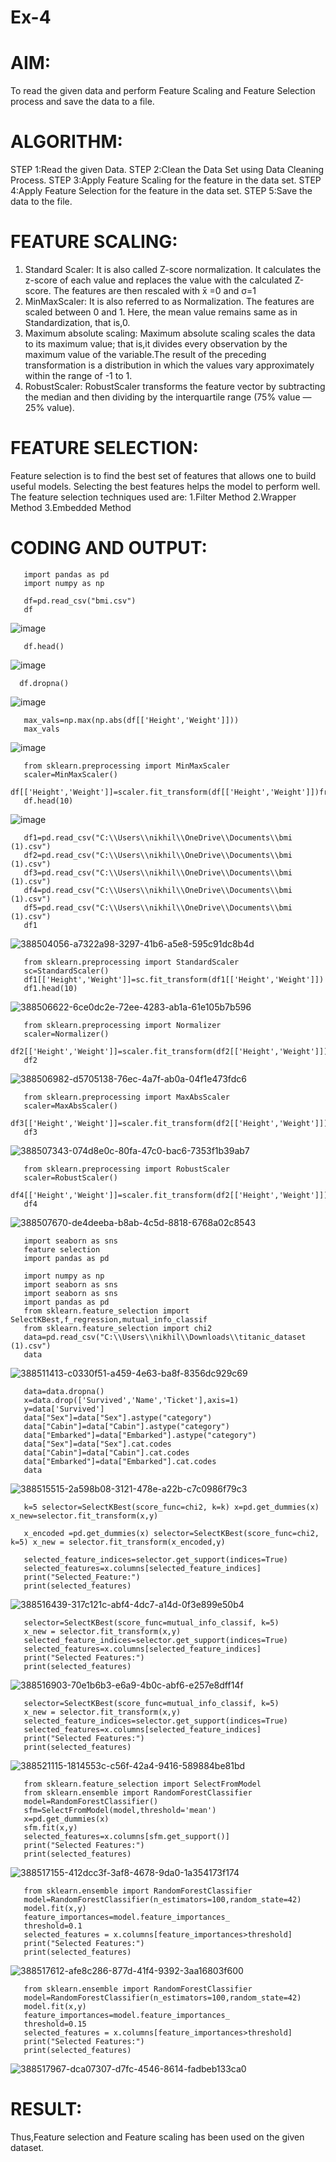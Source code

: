 # Ex-4
# AIM:
To read the given data and perform Feature Scaling and Feature Selection process and save the
data to a file.

# ALGORITHM:
STEP 1:Read the given Data.
STEP 2:Clean the Data Set using Data Cleaning Process.
STEP 3:Apply Feature Scaling for the feature in the data set.
STEP 4:Apply Feature Selection for the feature in the data set.
STEP 5:Save the data to the file.

# FEATURE SCALING:
1. Standard Scaler: It is also called Z-score normalization. It calculates the z-score of each value and replaces the value with the calculated Z-score. The features are then rescaled with x̄ =0 and σ=1
2. MinMaxScaler: It is also referred to as Normalization. The features are scaled between 0 and 1. Here, the mean value remains same as in Standardization, that is,0.
3. Maximum absolute scaling: Maximum absolute scaling scales the data to its maximum value; that is,it divides every observation by the maximum value of the variable.The result of the preceding transformation is a distribution in which the values vary approximately within the range of -1 to 1.
4. RobustScaler: RobustScaler transforms the feature vector by subtracting the median and then dividing by the interquartile range (75% value — 25% value).

# FEATURE SELECTION:
Feature selection is to find the best set of features that allows one to build useful models. Selecting the best features helps the model to perform well.
The feature selection techniques used are:
1.Filter Method
2.Wrapper Method
3.Embedded Method

# CODING AND OUTPUT:
       import pandas as pd
       import numpy as np

       df=pd.read_csv("bmi.csv")
       df
![image](https://github.com/user-attachments/assets/e0ac108e-ce2b-44fd-a6ea-7554aec2a989)

       df.head()
![image](https://github.com/user-attachments/assets/bd273845-aedb-4a8f-ad3f-84be0792bf94)

      df.dropna()
![image](https://github.com/user-attachments/assets/0d31a7a4-ae00-40e2-8876-d65237cb3934)

       max_vals=np.max(np.abs(df[['Height','Weight']]))
       max_vals
![image](https://github.com/user-attachments/assets/9883ac1c-89d2-449d-976a-559327d40fbc)

       from sklearn.preprocessing import MinMaxScaler
       scaler=MinMaxScaler()
       df[['Height','Weight']]=scaler.fit_transform(df[['Height','Weight']])fr
       df.head(10)
![image](https://github.com/user-attachments/assets/3fd59ecd-003c-48fd-9c48-e07e0dd54547)

       df1=pd.read_csv("C:\\Users\\nikhil\\OneDrive\\Documents\\bmi (1).csv")
       df2=pd.read_csv("C:\\Users\\nikhil\\OneDrive\\Documents\\bmi (1).csv")
       df3=pd.read_csv("C:\\Users\\nikhil\\OneDrive\\Documents\\bmi (1).csv")
       df4=pd.read_csv("C:\\Users\\nikhil\\OneDrive\\Documents\\bmi (1).csv")
       df5=pd.read_csv("C:\\Users\\nikhil\\OneDrive\\Documents\\bmi (1).csv")
       df1

![388504056-a7322a98-3297-41b6-a5e8-595c91dc8b4d](https://github.com/user-attachments/assets/c54446bf-5c28-4e9e-8226-15399d71230c)

       from sklearn.preprocessing import StandardScaler
       sc=StandardScaler()
       df1[['Height','Weight']]=sc.fit_transform(df1[['Height','Weight']])
       df1.head(10)

![388506622-6ce0dc2e-72ee-4283-ab1a-61e105b7b596](https://github.com/user-attachments/assets/a8fa6e0d-47d8-4dd4-812f-9b6b49439dc0)

       from sklearn.preprocessing import Normalizer
       scaler=Normalizer()
       df2[['Height','Weight']]=scaler.fit_transform(df2[['Height','Weight']])
       df2

![388506982-d5705138-76ec-4a7f-ab0a-04f1e473fdc6](https://github.com/user-attachments/assets/59a8a7c7-94e2-4733-a4e1-2d084d438bfc)

       from sklearn.preprocessing import MaxAbsScaler
       scaler=MaxAbsScaler()
       df3[['Height','Weight']]=scaler.fit_transform(df2[['Height','Weight']])
       df3 

![388507343-074d8e0c-80fa-47c0-bac6-7353f1b39ab7](https://github.com/user-attachments/assets/e0064e1e-50e1-43d2-bbd7-3ddef3c0c8b7)

       from sklearn.preprocessing import RobustScaler
       scaler=RobustScaler()
       df4[['Height','Weight']]=scaler.fit_transform(df2[['Height','Weight']])
       df4

![388507670-de4deeba-b8ab-4c5d-8818-6768a02c8543](https://github.com/user-attachments/assets/29000f9e-a97b-4af9-bf4e-b7a0a0f039d6)

       import seaborn as sns
       feature selection 
       import pandas as pd

       import numpy as np 
       import seaborn as sns
       import seaborn as sns
       import pandas as pd
       from sklearn.feature_selection import SelectKBest,f_regression,mutual_info_classif
       from sklearn.feature_selection import chi2
       data=pd.read_csv("C:\\Users\\nikhil\\Downloads\\titanic_dataset (1).csv")
       data

![388511413-c0330f51-a459-4e63-ba8f-8356dc929c69](https://github.com/user-attachments/assets/68e38afc-908e-4351-9682-7ba9ac40abde)

       data=data.dropna()
       x=data.drop(['Survived','Name','Ticket'],axis=1)
       y=data['Survived']
       data["Sex"]=data["Sex"].astype("category")
       data["Cabin"]=data["Cabin"].astype("category")
       data["Embarked"]=data["Embarked"].astype("category")
       data["Sex"]=data["Sex"].cat.codes
       data["Cabin"]=data["Cabin"].cat.codes
       data["Embarked"]=data["Embarked"].cat.codes
       data

![388515515-2a598b08-3121-478e-a22b-c7c0986f79c3](https://github.com/user-attachments/assets/804597ec-4494-4887-a695-ec5246e34daa)

       k=5 selector=SelectKBest(score_func=chi2, k=k) x=pd.get_dummies(x) x_new=selector.fit_transform(x,y)

       x_encoded =pd.get_dummies(x) selector=SelectKBest(score_func=chi2, k=5) x_new = selector.fit_transform(x_encoded,y)

       selected_feature_indices=selector.get_support(indices=True)
       selected_features=x.columns[selected_feature_indices]
       print("Selected_Feature:")
       print(selected_features)

![388516439-317c121c-abf4-4dc7-a14d-0f3e899e50b4](https://github.com/user-attachments/assets/595e1b6f-4a90-4620-92da-79bcc0570555)

       selector=SelectKBest(score_func=mutual_info_classif, k=5)
       x_new = selector.fit_transform(x,y)
       selected_feature_indices=selector.get_support(indices=True)
       selected_features=x.columns[selected_feature_indices]
       print("Selected Features:")
       print(selected_features)

![388516903-70e1b6b3-e6a9-4b0c-abf6-e257e8dff14f](https://github.com/user-attachments/assets/6d29ff33-87cd-45ed-a9a4-dbdfa4d86a19)

       selector=SelectKBest(score_func=mutual_info_classif, k=5)
       x_new = selector.fit_transform(x,y)
       selected_feature_indices=selector.get_support(indices=True)
       selected_features=x.columns[selected_feature_indices]
       print("Selected Features:")
       print(selected_features)

![388521115-1814553c-c56f-42a4-9416-589884be81bd](https://github.com/user-attachments/assets/071ae054-4fff-4224-93ce-9d76b83ccd21)

       from sklearn.feature_selection import SelectFromModel
       from sklearn.ensemble import RandomForestClassifier
       model=RandomForestClassifier()
       sfm=SelectFromModel(model,threshold='mean')
       x=pd.get_dummies(x)
       sfm.fit(x,y)
       selected_features=x.columns[sfm.get_support()]
       print("Selected Features:")
       print(selected_features)

![388517155-412dcc3f-3af8-4678-9da0-1a354173f174](https://github.com/user-attachments/assets/da4dd698-96c2-4104-86dd-f3e73534382e)

       from sklearn.ensemble import RandomForestClassifier
       model=RandomForestClassifier(n_estimators=100,random_state=42)
       model.fit(x,y)
       feature_importances=model.feature_importances_
       threshold=0.1
       selected_features = x.columns[feature_importances>threshold]
       print("Selected Features:")
       print(selected_features)

![388517612-afe8c286-877d-41f4-9392-3aa16803f600](https://github.com/user-attachments/assets/679167ab-784e-435a-b3fa-ac5e10221c88)

       from sklearn.ensemble import RandomForestClassifier
       model=RandomForestClassifier(n_estimators=100,random_state=42)
       model.fit(x,y)
       feature_importances=model.feature_importances_
       threshold=0.15
       selected_features = x.columns[feature_importances>threshold]
       print("Selected Features:")
       print(selected_features)

![388517967-dca07307-d7fc-4546-8614-fadbeb133ca0](https://github.com/user-attachments/assets/6e3e1e53-7211-4bc2-a5cc-320de4a870c3)

# RESULT:
Thus,Feature selection and Feature scaling has been used on the given dataset.

